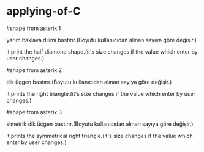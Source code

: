 # applying-of-C
#shape from asterix 1

yarım baklava dilimi bastırır.(Boyutu kullanıcıdan alınan sayıya göre değişir.)

it print the half diamond shape.(it's size changes if the value which enter by user changes.)  

#shape from asterix 2

dik üçgen bastırır.(Boyutu kullanıcıdan alınan sayıya göre değişir.)

it prints the right triangle.(it's size changes if the value which enter by user changes.)

#shape from asterix 3

simetrik dik üçgen bastırır.(Boyutu kullanıcıdan alınan sayıya göre değişir.)

it prints the symmetrical right triangle.(it's size changes if the value which enter by user changes.)


